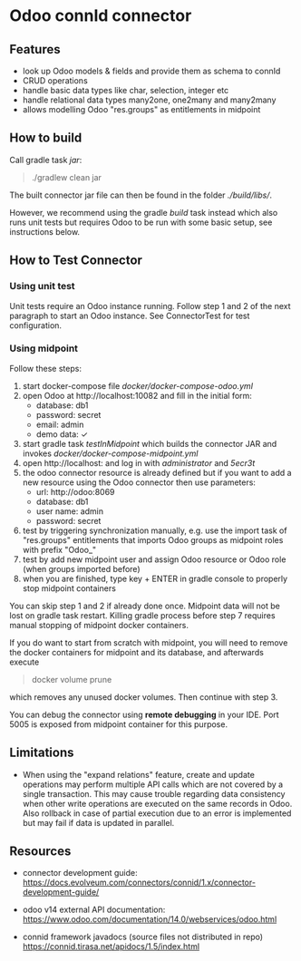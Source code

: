 # Odoo connId connector

## Features

- look up Odoo models & fields and provide them as schema to connId
- CRUD operations
- handle basic data types like char, selection, integer etc
- handle relational data types many2one, one2many and many2many
- allows modelling Odoo "res.groups" as entitlements in midpoint

## How to build

Call gradle task *jar*:

> ./gradlew clean jar

The built connector jar file can then be found in the folder *./build/libs/*.

However, we recommend using the gradle *build* task instead which also runs unit tests but requires Odoo to be run with some basic setup,
see instructions below.

## How to Test Connector

### Using unit test

Unit tests require an Odoo instance running. Follow step 1 and 2 of the next paragraph to start an Odoo instance. See ConnectorTest for test
configuration.

### Using midpoint

Follow these steps:

1. start docker-compose file *docker/docker-compose-odoo.yml*
2. open Odoo at http://localhost:10082 and fill in the initial form:
    - database: db1
    - password: secret
    - email: admin
    - demo data: ✓
3. start gradle task *testInMidpoint* which builds the connector JAR and invokes
   *docker/docker-compose-midpoint.yml*
4. open http://localhost: and log in with *administrator* and *5ecr3t*
5. the odoo connector resource is already defined but if you want to add a new resource using the Odoo connector then use parameters:
    - url: http://odoo:8069
    - database: db1
    - user name: admin
    - password: secret
6. test by triggering synchronization manually, e.g. use the import task of "res.groups" entitlements that imports Odoo groups as midpoint
   roles with prefix "Odoo_"
7. test by add new midpoint user and assign Odoo resource or Odoo role (when groups imported before)
8. when you are finished, type key + ENTER in gradle console to properly stop midpoint containers

You can skip step 1 and 2 if already done once. Midpoint data will not be lost on gradle task restart. Killing gradle process before step 7
requires manual stopping of midpoint docker containers.

If you do want to start from scratch with midpoint, you will need to remove the docker containers for midpoint and its database, and
afterwards execute

> docker volume prune

which removes any unused docker volumes. Then continue with step 3.

You can debug the connector using **remote debugging** in your IDE. Port 5005 is exposed from midpoint container for this purpose.

## Limitations

- When using the "expand relations" feature, create and update operations may perform multiple API calls which are not covered by a single
  transaction. This may cause trouble regarding data consistency when other write operations are executed on the same records in Odoo. Also
  rollback in case of partial execution due to an error is implemented but may fail if data is updated in parallel.

## Resources

- connector development guide:
  https://docs.evolveum.com/connectors/connid/1.x/connector-development-guide/

- odoo v14 external API documentation:
  https://www.odoo.com/documentation/14.0/webservices/odoo.html

- connid framework javadocs (source files not distributed in repo)
  https://connid.tirasa.net/apidocs/1.5/index.html